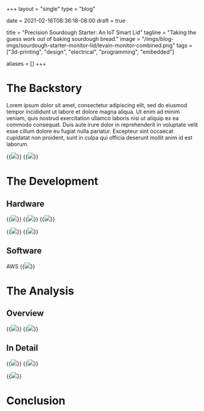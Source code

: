 +++
layout =    "single"
type =      "blog"

date =      2021-02-16T08:36:18-08:00
draft =     true

title =     "Precision Sourdough Starter: An IoT Smart Lid"
tagline =   "Taking the guess work out of baking sourdough bread."
image =     "/imgs/blog-imgs/sourdough-starter-monitor-lid/levain-monitor-combined.png"
tags =      ["3d-printing", "design", "electrical", "programming", "embedded"]

aliases =   []
+++

# The Backstory

Lorem ipsum dolor sit amet, consectetur adipiscing elit, sed do eiusmod tempor incididunt ut labore et dolore magna aliqua. Ut enim ad minim veniam, quis nostrud exercitation ullamco laboris nisi ut aliquip ex ea commodo consequat. Duis aute irure dolor in reprehenderit in voluptate velit esse cillum dolore eu fugiat nulla pariatur. Excepteur sint occaecat cupidatat non proident, sunt in culpa qui officia deserunt mollit anim id est laborum.

{{<img caption="Three modes of operation: Max rise and time, graph, stats for nerds." src="/imgs/blog-imgs/sourdough-starter-monitor-lid/jar.gif" >}}
{{<img caption="Selecting, viewing, and downloading data for a given feeding session." src="/imgs/blog-imgs/sourdough-starter-monitor-lid/webapp.gif" >}}

# The Development

## Hardware

{{<img caption="3D printed enclosure, designed in Fusion 360." src="/imgs/blog-imgs/sourdough-starter-monitor-lid/fusion 360.png" >}}
{{<img caption="PCB layout and schematic, designed in Kicad." src="/imgs/blog-imgs/sourdough-starter-monitor-lid/kicad.png" >}}
{{<img caption="Assembled PCB." src="/imgs/blog-imgs/sourdough-starter-monitor-lid/pcb.png" >}}

{{<img caption="TEXT" src="/imgs/blog-imgs/sourdough-starter-monitor-lid/jar1.jpg" >}}
{{<img caption="TEXT" src="/imgs/blog-imgs/sourdough-starter-monitor-lid/jar2.jpg" >}}

## Software

AWS
{{<img caption="TEXT" src="/imgs/blog-imgs/sourdough-starter-monitor-lid/aws-iot.png" >}}

# The Analysis

## Overview

{{<img caption="TEXT" src="/imgs/blog-imgs/sourdough-starter-monitor-lid/max-rise-over-time.png" >}}
{{<img caption="TEXT" src="/imgs/blog-imgs/sourdough-starter-monitor-lid/regression.png" >}}

## In Detail

<!-- {{<img caption="TEXT" src="/imgs/blog-imgs/sourdough-starter-monitor-lid/combined.png" >}} -->

{{<img caption="TEXT" src="/imgs/blog-imgs/sourdough-starter-monitor-lid/feeding.png" >}}
{{<img caption="TEXT" src="/imgs/blog-imgs/sourdough-starter-monitor-lid/pairplot.png" >}}

{{<img caption="TEXT" src="/imgs/blog-imgs/sourdough-starter-monitor-lid/all-combined.png" >}}

# Conclusion
